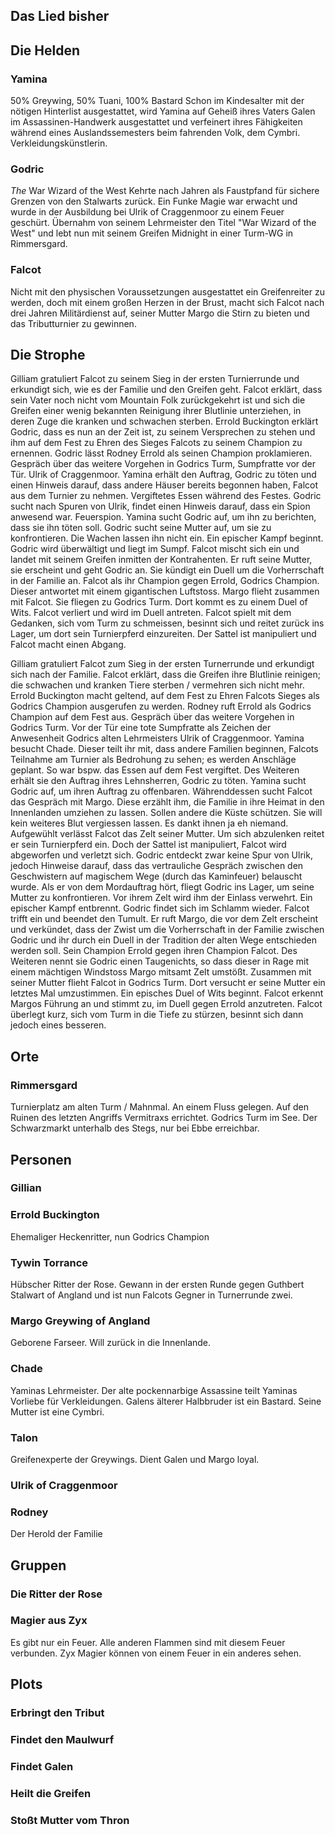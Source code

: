 ## Das Lied bisher

## Die Helden
### Yamina
50% Greywing, 50% Tuani, 100% Bastard
Schon im Kindesalter mit der nötigen Hinterlist ausgestattet, wird Yamina auf Geheiß
ihres Vaters Galen im Assassinen-Handwerk ausgestattet und verfeinert ihres
Fähigkeiten während eines Auslandssemesters beim fahrenden Volk, dem Cymbri.
Verkleidungskünstlerin.

### Godric
_The_ War Wizard of the West
Kehrte nach Jahren als Faustpfand für sichere Grenzen von den Stalwarts zurück.
Ein Funke Magie war erwacht und wurde in der Ausbildung bei Ulrik of Craggenmoor
zu einem Feuer geschürt. Übernahm von seinem Lehrmeister den Titel "War Wizard of the West"
und lebt nun mit seinem Greifen Midnight in einer Turm-WG in Rimmersgard.

### Falcot
Nicht mit den physischen Voraussetzungen ausgestattet ein Greifenreiter zu werden, doch mit einem großen Herzen in der Brust, macht sich Falcot nach drei Jahren Militärdienst auf, seiner Mutter Margo die Stirn zu bieten und das Tributturnier zu gewinnen.

## Die Strophe
Gilliam gratuliert Falcot zu seinem Sieg in der ersten Turnierrunde und erkundigt sich, wie es der Familie und den Greifen geht. Falcot erklärt, dass sein Vater noch nicht vom Mountain Folk zurückgekehrt ist und sich die Greifen einer wenig bekannten Reinigung ihrer Blutlinie unterziehen, in deren Zuge die kranken und schwachen sterben.
Errold Buckington erklärt Godric, dass es nun an der Zeit ist, zu seinem Versprechen zu stehen und ihm auf dem Fest zu Ehren des Sieges Falcots zu seinem Champion zu ernennen.
Godric lässt Rodney Errold als seinen Champion proklamieren.
Gespräch über das weitere Vorgehen in Godrics Turm, Sumpfratte vor der Tür. Ulrik of Craggenmoor.
Yamina erhält den Auftrag, Godric zu töten und einen Hinweis darauf, dass andere Häuser bereits begonnen haben, Falcot aus dem Turnier zu nehmen. Vergiftetes Essen während des Festes.
Godric sucht nach Spuren von Ulrik, findet einen Hinweis darauf, dass ein Spion anwesend war. Feuerspion.
Yamina sucht Godric auf, um ihn zu berichten, dass sie ihn töten soll.
Godric sucht seine Mutter auf, um sie zu konfrontieren. Die Wachen lassen ihn nicht ein.
Ein epischer Kampf beginnt.
Godric wird überwältigt und liegt im Sumpf.
Falcot mischt sich ein und landet mit seinem Greifen inmitten der Kontrahenten. Er ruft seine Mutter, sie erscheint und geht Godric an.
Sie kündigt ein Duell um die Vorherrschaft in der Familie an. Falcot als ihr Champion gegen Errold, Godrics Champion.
Dieser antwortet mit einem gigantischen Luftstoss.
Margo flieht zusammen mit Falcot. Sie fliegen zu Godrics Turm. Dort kommt es zu einem Duel of Wits. Falcot verliert und wird im Duell antreten.
Falcot spielt mit dem Gedanken, sich vom Turm zu schmeissen, besinnt sich und reitet zurück ins Lager, um dort sein Turnierpferd einzureiten.
Der Sattel ist manipuliert und Falcot macht einen Abgang.

Gilliam gratuliert Falcot zum Sieg in der ersten Turnerrunde und erkundigt sich nach der Familie.
Falcot erklärt, dass die Greifen ihre Blutlinie reinigen; die schwachen und kranken Tiere sterben / vermehren sich nicht mehr.
Errold Buckington macht geltend, auf dem Fest zu Ehren Falcots Sieges als Godrics Champion ausgerufen zu werden.
Rodney ruft Errold als Godrics Champion auf dem Fest aus.
Gespräch über das weitere Vorgehen in Godrics Turm.
Vor der Tür eine tote Sumpfratte als Zeichen der Anwesenheit Godrics alten Lehrmeisters Ulrik of Craggenmoor.
Yamina besucht Chade. Dieser teilt ihr mit, dass andere Familien beginnen, Falcots Teilnahme am Turnier als Bedrohung zu sehen; es werden Anschläge geplant. So war bspw. das Essen auf dem Fest vergiftet.
Des Weiteren erhält sie den Auftrag ihres Lehnsherren, Godric zu töten.
Yamina sucht Godric auf, um ihren Auftrag zu offenbaren.
Währenddessen sucht Falcot das Gespräch mit Margo. Diese erzählt ihm, die Familie in ihre Heimat in den Innenlanden umziehen zu lassen. Sollen andere die Küste schützen. Sie will kein weiteres Blut vergiessen lassen. Es dankt ihnen ja eh niemand.
Aufgewühlt verlässt Falcot das Zelt seiner Mutter. Um sich abzulenken reitet er sein Turnierpferd ein. Doch der Sattel ist manipuliert, Falcot wird abgeworfen und verletzt sich.
Godric entdeckt zwar keine Spur von Ulrik, jedoch Hinweise darauf, dass das vertrauliche Gespräch zwischen den Geschwistern auf magischem Wege (durch das Kaminfeuer) belauscht wurde.
Als er von dem Mordauftrag hört, fliegt Godric ins Lager, um seine Mutter zu konfrontieren.
Vor ihrem Zelt wird ihm der Einlass verwehrt. Ein epischer Kampf entbrennt.
Godric findet sich im Schlamm wieder. Falcot trifft ein und beendet den Tumult. Er ruft Margo, die vor dem Zelt erscheint und verkündet, dass der Zwist um die Vorherrschaft in der Familie zwischen Godric und ihr durch ein Duell in der Tradition der alten Wege entschieden werden soll.
Sein Champion Errold gegen ihren Champion Falcot.
Des Weiteren nennt sie Godric einen Taugenichts, so dass dieser in Rage mit einem mächtigen Windstoss Margo mitsamt Zelt umstößt.
Zusammen mit seiner Mutter flieht Falcot in Godrics Turm. Dort versucht er seine Mutter ein letztes Mal umzustimmen.
Ein episches Duel of Wits beginnt.
Falcot erkennt Margos Führung an und stimmt zu, im Duell gegen Errold anzutreten.
Falcot überlegt kurz, sich vom Turm in die Tiefe zu stürzen, besinnt sich dann jedoch eines besseren.


## Orte
### Rimmersgard
Turnierplatz am alten Turm / Mahnmal. An einem Fluss gelegen. Auf den Ruinen des letzten Angriffs Vermitraxs errichtet. Godrics Turm im See. Der Schwarzmarkt unterhalb des Stegs, nur bei Ebbe erreichbar.

## Personen
### Gillian

### Errold Buckington
Ehemaliger Heckenritter, nun Godrics Champion

### Tywin Torrance
Hübscher Ritter der Rose. Gewann in der ersten Runde gegen Guthbert Stalwart of Angland und ist nun Falcots Gegner in Turnerrunde zwei.

### Margo Greywing of Angland
Geborene Farseer. Will zurück in die Innenlande.

### Chade
Yaminas Lehrmeister. Der alte pockennarbige Assassine teilt Yaminas Vorliebe für Verkleidungen. Galens älterer Halbbruder ist ein Bastard. Seine Mutter ist eine Cymbri.

### Talon
Greifenexperte der Greywings. Dient Galen und Margo loyal.

### Ulrik of Craggenmoor

### Rodney
Der Herold der Familie

## Gruppen
### Die Ritter der Rose

### Magier aus Zyx
Es gibt nur ein Feuer. Alle anderen Flammen sind mit diesem Feuer verbunden. Zyx Magier können von einem Feuer in ein anderes sehen.

## Plots
### Erbringt den Tribut

### Findet den Maulwurf

### Findet Galen

### Heilt die Greifen

### Stoßt Mutter vom Thron
